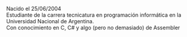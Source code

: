 Nacido el 25/06/2004<br>
Estudiante de la carrera tecnicatura en programación informática en la Universidad Nacional de Argentina.<br>
Con conocimiento en C, C# y algo (pero no demasiado) de Assembler<br>
